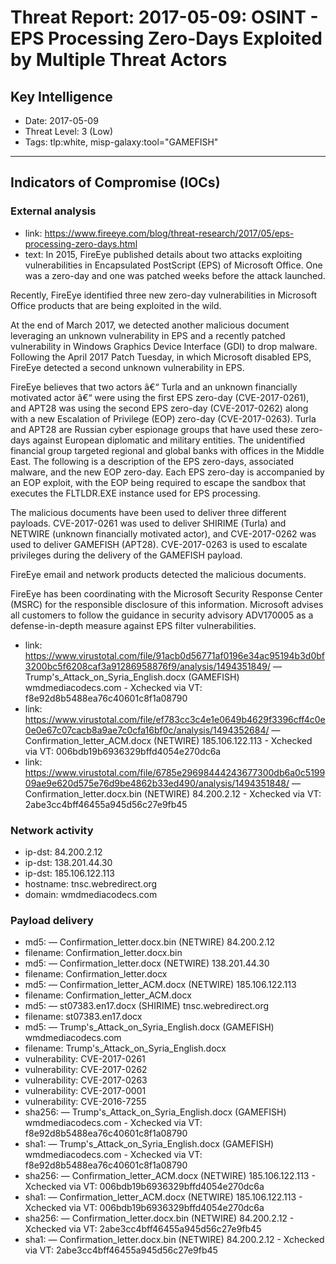 # Threat Report: 2017-05-09: OSINT - EPS Processing Zero-Days Exploited by Multiple Threat Actors


## Key Intelligence
* Date: 2017-05-09
* Threat Level: 3 (Low)
* Tags: tlp:white, misp-galaxy:tool="GAMEFISH"

---

## Indicators of Compromise (IOCs)
### External analysis
* link: https://www.fireeye.com/blog/threat-research/2017/05/eps-processing-zero-days.html
* text: In 2015, FireEye published details about two attacks exploiting vulnerabilities in Encapsulated PostScript (EPS) of Microsoft Office. One was a zero-day and one was patched weeks before the attack launched.

Recently, FireEye identified three new zero-day vulnerabilities in Microsoft Office products that are being exploited in the wild.

At the end of March 2017, we detected another malicious document leveraging an unknown vulnerability in EPS and a recently patched vulnerability in Windows Graphics Device Interface (GDI) to drop malware. Following the April 2017 Patch Tuesday, in which Microsoft disabled EPS, FireEye detected a second unknown vulnerability in EPS.

FireEye believes that two actors â€“ Turla and an unknown financially motivated actor â€“ were using the first EPS zero-day (CVE-2017-0261), and APT28 was using the second EPS zero-day (CVE-2017-0262) along with a new Escalation of Privilege (EOP) zero-day (CVE-2017-0263). Turla and APT28 are Russian cyber espionage groups that have used these zero-days against European diplomatic and military entities. The unidentified financial group targeted regional and global banks with offices in the Middle East. The following is a description of the EPS zero-days, associated malware, and the new EOP zero-day. Each EPS zero-day is accompanied by an EOP exploit, with the EOP being required to escape the sandbox that executes the FLTLDR.EXE instance used for EPS processing.

The malicious documents have been used to deliver three different payloads. CVE-2017-0261 was used to deliver SHIRIME (Turla) and NETWIRE (unknown financially motivated actor), and CVE-2017-0262 was used to deliver GAMEFISH (APT28). CVE-2017-0263 is used to escalate privileges during the delivery of the GAMEFISH payload.

FireEye email and network products detected the malicious documents.

FireEye has been coordinating with the Microsoft Security Response Center (MSRC) for the responsible disclosure of this information. Microsoft advises all customers to follow the guidance in security advisory ADV170005 as a defense-in-depth measure against EPS filter vulnerabilities.
* link: https://www.virustotal.com/file/91acb0d56771af0196e34ac95194b3d0bf3200bc5f6208caf3a91286958876f9/analysis/1494351849/ — Trump's_Attack_on_Syria_English.docx  (GAMEFISH) 	  wmdmediacodecs.com - Xchecked via VT: f8e92d8b5488ea76c40601c8f1a08790
* link: https://www.virustotal.com/file/ef783cc3c4e1e0649b4629f3396cff4c0e0e0e67c07cacb8a9ae7c0cfa16bf0c/analysis/1494352684/ — Confirmation_letter_ACM.docx  (NETWIRE) 	  185.106.122.113 - Xchecked via VT: 006bdb19b6936329bffd4054e270dc6a
* link: https://www.virustotal.com/file/6785e29698444243677300db6a0c519909ae9e620d575e76d9be4862b33ed490/analysis/1494351848/ — Confirmation_letter.docx.bin  (NETWIRE) 	  84.200.2.12 - Xchecked via VT: 2abe3cc4bff46455a945d56c27e9fb45

### Network activity
* ip-dst: 84.200.2.12
* ip-dst: 138.201.44.30
* ip-dst: 185.106.122.113
* hostname: tnsc.webredirect.org
* domain: wmdmediacodecs.com

### Payload delivery
* md5: <md5> — Confirmation_letter.docx.bin  (NETWIRE) 	  84.200.2.12
* filename: Confirmation_letter.docx.bin
* md5: <md5> — Confirmation_letter.docx  (NETWIRE) 	  138.201.44.30
* filename: Confirmation_letter.docx
* md5: <md5> — Confirmation_letter_ACM.docx  (NETWIRE) 	  185.106.122.113
* filename: Confirmation_letter_ACM.docx
* md5: <md5> — st07383.en17.docx  (SHIRIME) 	  tnsc.webredirect.org
* filename: st07383.en17.docx
* md5: <md5> — Trump's_Attack_on_Syria_English.docx  (GAMEFISH) 	  wmdmediacodecs.com
* filename: Trump's_Attack_on_Syria_English.docx
* vulnerability: CVE-2017-0261
* vulnerability: CVE-2017-0262
* vulnerability: CVE-2017-0263
* vulnerability: CVE-2017-0001
* vulnerability: CVE-2016-7255
* sha256: <sha256> — Trump's_Attack_on_Syria_English.docx  (GAMEFISH) 	  wmdmediacodecs.com - Xchecked via VT: f8e92d8b5488ea76c40601c8f1a08790
* sha1: <sha1> — Trump's_Attack_on_Syria_English.docx  (GAMEFISH) 	  wmdmediacodecs.com - Xchecked via VT: f8e92d8b5488ea76c40601c8f1a08790
* sha256: <sha256> — Confirmation_letter_ACM.docx  (NETWIRE) 	  185.106.122.113 - Xchecked via VT: 006bdb19b6936329bffd4054e270dc6a
* sha1: <sha1> — Confirmation_letter_ACM.docx  (NETWIRE) 	  185.106.122.113 - Xchecked via VT: 006bdb19b6936329bffd4054e270dc6a
* sha256: <sha256> — Confirmation_letter.docx.bin  (NETWIRE) 	  84.200.2.12 - Xchecked via VT: 2abe3cc4bff46455a945d56c27e9fb45
* sha1: <sha1> — Confirmation_letter.docx.bin  (NETWIRE) 	  84.200.2.12 - Xchecked via VT: 2abe3cc4bff46455a945d56c27e9fb45

